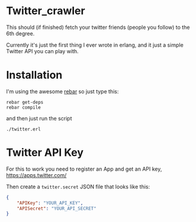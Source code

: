 Twitter_crawler
===============

This should (if finished) fetch your twitter friends (people you follow) to
the 6th degree.

Currently it's just the first thing I ever wrote in erlang, and it just
a simple Twitter API you can play with.

Installation
=============

I'm using the awesome [rebar](https://github.com/basho/rebar) so just type this:
```
rebar get-deps
rebar compile
```

and then just run the script
```
./twitter.erl
```

Twitter API Key
===============

For this to work you need to register an App and get an API key,
https://apps.twitter.com/

Then create a ```twitter.secret``` JSON file that looks like this:
```json
{
    "APIKey": "YOUR_API_KEY",
    "APISecret": "YOUR_API_SECRET"
}
```
